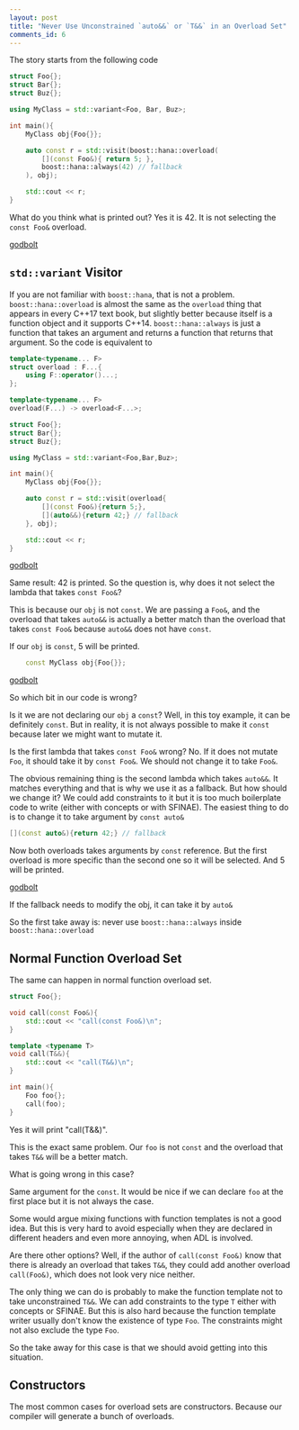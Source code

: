 ```yaml
---
layout: post
title: "Never Use Unconstrained `auto&&` or `T&&` in an Overload Set"
comments_id: 6
---
```


The story starts from the following code

```cpp
struct Foo{};
struct Bar{};
struct Buz{};

using MyClass = std::variant<Foo, Bar, Buz>;

int main(){
    MyClass obj{Foo{}};

    auto const r = std::visit(boost::hana::overload(
        [](const Foo&){ return 5; },
        boost::hana::always(42) // fallback
    ), obj);

    std::cout << r;
}
```

What do you think what is printed out? Yes it is 42. It is not selecting the `const Foo&` overload.

[godbolt](https://godbolt.org/z/8xv5jY)

## `std::variant` Visitor

If you are not familiar with `boost::hana`, that is not a problem. `boost::hana::overload` is almost the same as the `overload` thing that appears in every C++17 text book, but slightly better because itself is a function object and it supports C++14. `boost::hana::always` is just a function that takes an argument and returns a function that returns that argument. So the code is equivalent to

```cpp
template<typename... F>
struct overload : F...{
    using F::operator()...;
};

template<typename... F>
overload(F...) -> overload<F...>;

struct Foo{};
struct Bar{};
struct Buz{};

using MyClass = std::variant<Foo,Bar,Buz>;

int main(){
    MyClass obj{Foo{}};

    auto const r = std::visit(overload{
        [](const Foo&){return 5;},
        [](auto&&){return 42;} // fallback
    }, obj);

    std::cout << r;
}
```

[godbolt](https://godbolt.org/z/eTs7b7)

Same result: 42 is printed. So the question is, why does it not select the lambda that takes `const Foo&`?

This is because our `obj` is not `const`. We are passing a `Foo&`, and the overload that takes `auto&&` is actually a better match than the overload that takes `const Foo&` because `auto&&` does not have `const`.

If our `obj` is `const`, 5 will be printed.

```cpp
    const MyClass obj{Foo{}};
```

[godbolt](https://godbolt.org/z/bqM5EK)

So which bit in our code is wrong? 

Is it we are not declaring our `obj` a `const`? Well, in this toy example, it can be definitely `const`. But in reality, it is not always possible to make it `const` because later we might want to mutate it. 

Is the first lambda that takes `const Foo&` wrong? No. If it does not mutate `Foo`, it should take it by `const Foo&`. We should not change it to take `Foo&`.

The obvious remaining thing is the second lambda which takes `auto&&`. It matches everything and that is why we use it as a fallback. But how should we change it? We could add constraints to it but it is too much boilerplate code to write (either with concepts or with SFINAE). The easiest thing to do is to change it to take argument by `const auto&`

```cpp
[](const auto&){return 42;} // fallback
```

Now both overloads takes arguments by `const` reference. But the first overload is more specific than the second one so it will be selected. And 5 will be printed.

[godbolt](https://godbolt.org/z/deKzW4)

If the fallback needs to modify the obj, it can take it by `auto&`

So the first take away is: never use `boost::hana::always` inside `boost::hana::overload`

## Normal Function Overload Set

The same can happen in normal function overload set.

```cpp
struct Foo{};

void call(const Foo&){
    std::cout << "call(const Foo&)\n";
}

template <typename T>
void call(T&&){
    std::cout << "call(T&&)\n";
}

int main(){
    Foo foo{};
    call(foo);
}
```

Yes it will print "call(T&&)".

This is the exact same problem. Our `foo` is not `const` and the overload that takes `T&&` will be a better match.

What is going wrong in this case?

Same argument for the `const`. It would be nice if we can declare `foo` at the first place but it is not always the case.

Some would argue mixing functions with function templates is not a good idea. But this is very hard to avoid especially when they are declared in different headers and even more annoying, when ADL is involved.

Are there other options? Well, if the author of `call(const Foo&)` know that there is already an overload that takes `T&&`, they could add another overload `call(Foo&)`, which does not look very nice neither.

The only thing we can do is probably to make the function template not to take unconstrained `T&&`. We can add constraints to the type `T` either with concepts or SFINAE. But this is also hard because the function template writer usually don't know the existence of type `Foo`. The constraints might not also exclude the type `Foo`.

So the take away for this case is that we should avoid getting into this situation.

## Constructors

The most common cases for overload sets are constructors. Because our compiler will generate a bunch of overloads.